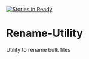 [![Stories in Ready](https://badge.waffle.io/Akcryll/Rename-Utility.png?label=ready&title=Ready)](https://waffle.io/Akcryll/Rename-Utility)
# Rename-Utility
Utility to rename bulk files
